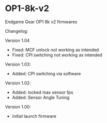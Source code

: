 # OP1-8k-v2
Endgame Gear OP1 8k v2 firmwares

Changelog:

Version 1.04
- Fixed: MCF unlock not working as intended
- Fixed: CPI switching not working as intended

Version 1.03:
- Added: CPI switching via software

Version 1.02:
- Added: locked max sensor fps
- Added: Sensor Angle Tuning

Version 1.00:
- initial launch firmware
